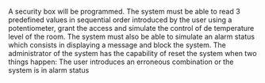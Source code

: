 A security box will be programmed. The system must be able to read 3 predefined values in sequential order introduced by the user using a potentiometer, grant the access and simulate the control of de temperature level of the room. The system must also be able to simulate an alarm status which consists in displaying a message and block the system. The administrator of the system has the capability of reset the system when two things happen: The user introduces an erroneous combination or the system is in alarm status
